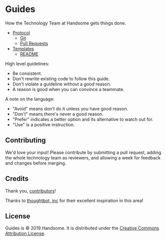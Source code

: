 # Guides

How the Technology Team at Handsome gets things done.

* [Protocol](./protocol)
	* [Git](./protocol/git)
	* [Pull Requests](./protocol/prs)
* [Templates](./templates)
	* [README](./templates/README)

High level guidelines:

* Be consistent.
* Don't rewrite existing code to follow this guide.
* Don't violate a guideline without a good reason.
* A reason is good when you can convince a teammate.

A note on the language:

* "Avoid" means don't do it unless you have good reason.
* "Don't" means there's never a good reason.
* "Prefer" indicates a better option and its alternative to watch out for.
* "Use" is a positive instruction.

Contributing
------------

We'd love your input! Please contribute by submitting a pull request, adding the whole technology team as reviewers, and allowing a week for feedback and changes before merging.

Credits
-------

Thank you, [contributors](https://github.com/handsomecode/guides/graphs/contributors)!

Thanks to [thoughtbot, inc](https://thoughtbot.com) for their excellent inspiration in this area!

License
-------

Guides is © 2019 Handsome. It is distributed under the [Creative Commons
Attribution License](http://creativecommons.org/licenses/by/3.0/).
